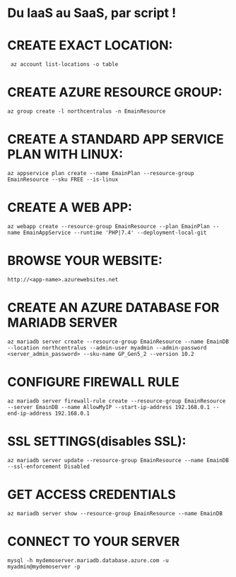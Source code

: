 # Du IaaS au SaaS, par script !

# CREATE EXACT LOCATION:
	 az account list-locations -o table

# CREATE AZURE RESOURCE GROUP:

	az group create -l northcentralus -n EmainResource

# CREATE A STANDARD APP SERVICE PLAN WITH LINUX:
	
	az appservice plan create --name EmainPlan --resource-group EmainResource --sku FREE --is-linux

# CREATE A WEB APP:
	
	az webapp create --resource-group EmainResource --plan EmainPlan --name EmainAppService --runtime 'PHP|7.4' --deployment-local-git

# BROWSE YOUR WEBSITE:

	http://<app-name>.azurewebsites.net
  
# CREATE AN AZURE DATABASE FOR MARIADB SERVER

	az mariadb server create --resource-group EmainResource --name EmainDB  --location northcentralus --admin-user myadmin --admin-password <server_admin_password> --sku-name GP_Gen5_2 --version 10.2

# CONFIGURE FIREWALL RULE	

	az mariadb server firewall-rule create --resource-group EmainResource --server EmainDB --name AllowMyIP --start-ip-address 192.168.0.1 --end-ip-address 192.168.0.1

# SSL SETTINGS(disables SSL):
	
	az mariadb server update --resource-group EmainResource --name EmainDB --ssl-enforcement Disabled

# GET ACCESS CREDENTIALS

	az mariadb server show --resource-group EmainResource --name EmainDB

# CONNECT TO YOUR SERVER

	mysql -h mydemoserver.mariadb.database.azure.com -u myadmin@mydemoserver -p

